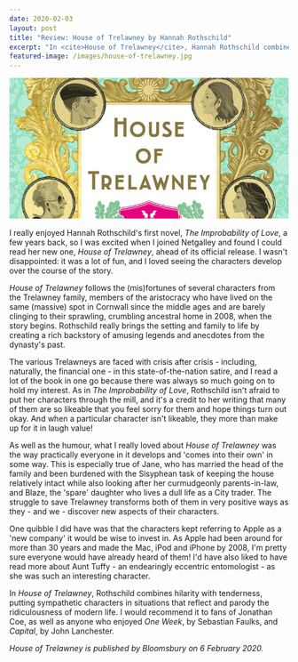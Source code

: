 ```yaml
---
date: 2020-02-03
layout: post
title: "Review: House of Trelawney by Hannah Rothschild"
excerpt: "In <cite>House of Trelawney</cite>, Hannah Rothschild combines hilarity with tenderness, putting sympathetic characters in situations that reflect and parody the ridiculousness of modern life."
featured-image: /images/house-of-trelawney.jpg
---
```


![House of Trelawney](/images/house-of-trelawney.jpg)

I really enjoyed Hannah Rothschild's first novel, <cite>The Improbability of Love</cite>, a few years back, so I was excited when I joined Netgalley and found I could read her new one, <cite>House of Trelawney</cite>, ahead of its official release. I wasn't disappointed: it was a lot of fun, and I loved seeing the characters develop over the course of the story.

<cite>House of Trelawney</cite> follows the (mis)fortunes of several characters from the Trelawney family, members of the aristocracy who have lived on the same (massive) spot in Cornwall since the middle ages and are barely clinging to their sprawling, crumbling ancestral home in 2008, when the story begins. Rothschild really brings the setting and family to life by creating a rich backstory of amusing legends and anecdotes from the dynasty's past.

The various Trelawneys are faced with crisis after crisis - including, naturally, the financial one - in this state-of-the-nation satire, and I read a lot of the book in one go because there was always so much going on to hold my interest. As in <cite>The Improbability of Love</cite>, Rothschild isn't afraid to put her characters through the mill, and it's a credit to her writing that many of them are so likeable that you feel sorry for them and hope things turn out okay. And when a particular character isn't likeable, they more than make up for it in laugh value!

As well as the humour, what I really loved about <cite>House of Trelawney</cite> was the way practically everyone in it develops and 'comes into their own' in some way. This is especially true of Jane, who has married the head of the family and been burdened with the Sisyphean task of keeping the house relatively intact while also looking after her curmudgeonly parents-in-law, and Blaze, the 'spare' daughter who lives a dull life as a City trader. The struggle to save Trelawney transforms both of them in very positive ways as they - and we - discover new aspects of their characters.

One quibble I did have was that the characters kept referring to Apple as a 'new company' it would be wise to invest in. As Apple had been around for more than 30 years and made the Mac, iPod and iPhone by 2008, I'm pretty sure everyone would have already heard of them! I'd have also liked to have read more about Aunt Tuffy - an endearingly eccentric entomologist - as she was such an interesting character.

In <cite>House of Trelawney</cite>, Rothschild combines hilarity with tenderness, putting sympathetic characters in situations that reflect and parody the ridiculousness of modern life. I would recommend it to fans of Jonathan Coe, as well as anyone who enjoyed <cite>One Week</cite>, by Sebastian Faulks, and <cite>Capital</cite>, by John Lanchester.

*<cite>House of Trelawney</cite> is published by Bloomsbury on 6 February 2020.*
